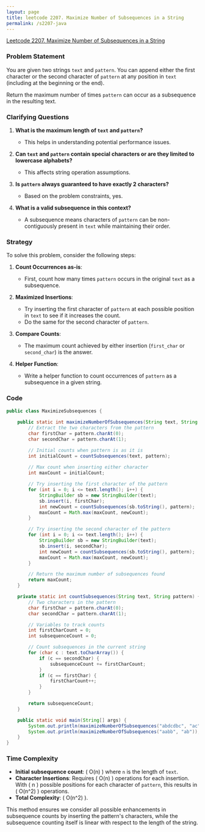 ```yaml
---
layout: page
title: leetcode 2207. Maximize Number of Subsequences in a String
permalink: /s2207-java
---
```

[Leetcode 2207. Maximize Number of Subsequences in a String](https://algoadvance.github.io/algoadvance/l2207)
### Problem Statement

You are given two strings `text` and `pattern`. You can append either the first character or the second character of `pattern` at any position in `text` (including at the beginning or the end).

Return the maximum number of times `pattern` can occur as a subsequence in the resulting text.

### Clarifying Questions

1. **What is the maximum length of `text` and `pattern`?**
   - This helps in understanding potential performance issues.
   
2. **Can `text` and `pattern` contain special characters or are they limited to lowercase alphabets?**
   - This affects string operation assumptions.
   
3. **Is `pattern` always guaranteed to have exactly 2 characters?**
   - Based on the problem constraints, yes.

4. **What is a valid subsequence in this context?**
   - A subsequence means characters of `pattern` can be non-contiguously present in `text` while maintaining their order.

### Strategy

To solve this problem, consider the following steps:

1. **Count Occurrences as-is**:
   - First, count how many times `pattern` occurs in the original `text` as a subsequence.

2. **Maximized Insertions**:
   - Try inserting the first character of `pattern` at each possible position in `text` to see if it increases the count.
   - Do the same for the second character of `pattern`.

3. **Compare Counts**:
   - The maximum count achieved by either insertion (`first_char` or `second_char`) is the answer.

4. **Helper Function**:
   - Write a helper function to count occurrences of `pattern` as a subsequence in a given string.

### Code

```java
public class MaximizeSubsequences {
    
    public static int maximizeNumberOfSubsequences(String text, String pattern) {
        // Extract the two characters from the pattern
        char firstChar = pattern.charAt(0);
        char secondChar = pattern.charAt(1);

        // Initial counts when pattern is as it is
        int initialCount = countSubsequences(text, pattern);
        
        // Max count when inserting either character
        int maxCount = initialCount;

        // Try inserting the first character of the pattern
        for (int i = 0; i <= text.length(); i++) {
            StringBuilder sb = new StringBuilder(text);
            sb.insert(i, firstChar);
            int newCount = countSubsequences(sb.toString(), pattern);
            maxCount = Math.max(maxCount, newCount);
        }

        // Try inserting the second character of the pattern
        for (int i = 0; i <= text.length(); i++) {
            StringBuilder sb = new StringBuilder(text);
            sb.insert(i, secondChar);
            int newCount = countSubsequences(sb.toString(), pattern);
            maxCount = Math.max(maxCount, newCount);
        }

        // Return the maximum number of subsequences found
        return maxCount;
    }

    private static int countSubsequences(String text, String pattern) {
        // Two characters in the pattern
        char firstChar = pattern.charAt(0);
        char secondChar = pattern.charAt(1);

        // Variables to track counts
        int firstCharCount = 0;
        int subsequenceCount = 0;

        // Count subsequences in the current string
        for (char c : text.toCharArray()) {
            if (c == secondChar) {
                subsequenceCount += firstCharCount;
            }
            if (c == firstChar) {
                firstCharCount++;
            }
        }

        return subsequenceCount;
    }

    public static void main(String[] args) {
        System.out.println(maximizeNumberOfSubsequences("abdcdbc", "ac")); // Example
        System.out.println(maximizeNumberOfSubsequences("aabb", "ab")); // Example
    }
}
```

### Time Complexity

- **Initial subsequence count**: \( O(n) \) where `n` is the length of `text`.
- **Character Insertions**: Requires \( O(n) \) operations for each insertion. With \( n \) possible positions for each character of `pattern`, this results in \( O(n^2) \) operations.
- **Total Complexity**: \( O(n^2) \).

This method ensures we consider all possible enhancements in subsequence counts by inserting the pattern's characters, while the subsequence counting itself is linear with respect to the length of the string.